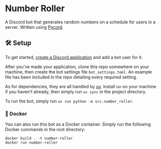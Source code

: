 # Number Roller
A Discord bot that generates random numbers on a schedule for users in a server.
Written using [Pycord](https://github.com/Pycord-Development/pycord).

## 🛠 Setup
To get started, [create a Discord application](https://discord.com/developers/applications) and add a bot user for it.

After you've made your application, clone this repo somewhere on your machine, then create the bot settings file `bot_settings.toml`. An example file has been included in the repo detailing every required setting.

As for dependencies, they are all handled by [uv](https://github.com/astral-sh/uv). Install uv on your machine if you haven't already, then simply run `uv sync` in the project directory.

To run the bot, simply run `uv run python -m src.number_roller`.

### 🐋 Docker
You can also run this bot as a Docker container. Simply run the following Docker commands in the root directory:

```
docker build . -t number-roller
docker run number-roller
```
